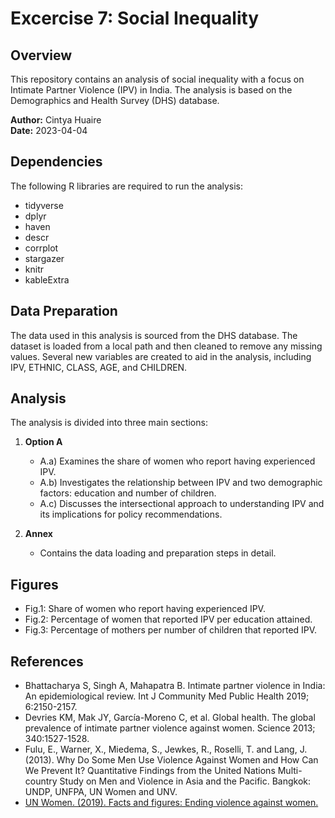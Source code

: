 # Excercise 7: Social Inequality

## Overview

This repository contains an analysis of social inequality with a focus on Intimate Partner Violence (IPV) in India. The analysis is based on the Demographics and Health Survey (DHS) database.

**Author:** Cintya Huaire  
**Date:** 2023-04-04

## Dependencies

The following R libraries are required to run the analysis:

- tidyverse
- dplyr
- haven
- descr
- corrplot
- stargazer
- knitr
- kableExtra

## Data Preparation

The data used in this analysis is sourced from the DHS database. The dataset is loaded from a local path and then cleaned to remove any missing values. Several new variables are created to aid in the analysis, including IPV, ETHNIC, CLASS, AGE, and CHILDREN.

## Analysis

The analysis is divided into three main sections:

1. **Option A**
    - A.a) Examines the share of women who report having experienced IPV.
    - A.b) Investigates the relationship between IPV and two demographic factors: education and number of children.
    - A.c) Discusses the intersectional approach to understanding IPV and its implications for policy recommendations.

2. **Annex**
    - Contains the data loading and preparation steps in detail.

## Figures

- Fig.1: Share of women who report having experienced IPV.
- Fig.2: Percentage of women that reported IPV per education attained.
- Fig.3: Percentage of mothers per number of children that reported IPV.

## References

- Bhattacharya S, Singh A, Mahapatra B. Intimate partner violence in India: An epidemiological review. Int J Community Med Public Health 2019; 6:2150-2157.
- Devries KM, Mak JY, García-Moreno C, et al. Global health. The global prevalence of intimate partner violence against women. Science 2013; 340:1527-1528.
- Fulu, E., Warner, X., Miedema, S., Jewkes, R., Roselli, T. and Lang, J.(2013). Why Do Some Men Use Violence Against Women and How Can We Prevent It? Quantitative Findings from the United Nations Multi-country Study on Men and Violence in Asia and the Pacific. Bangkok: UNDP, UNFPA, UN Women and UNV.
- [UN Women. (2019). Facts and figures: Ending violence against women.](https://www.unwomen.org/en/what-we-do/ending-violence-against-women/facts-and-figures)

